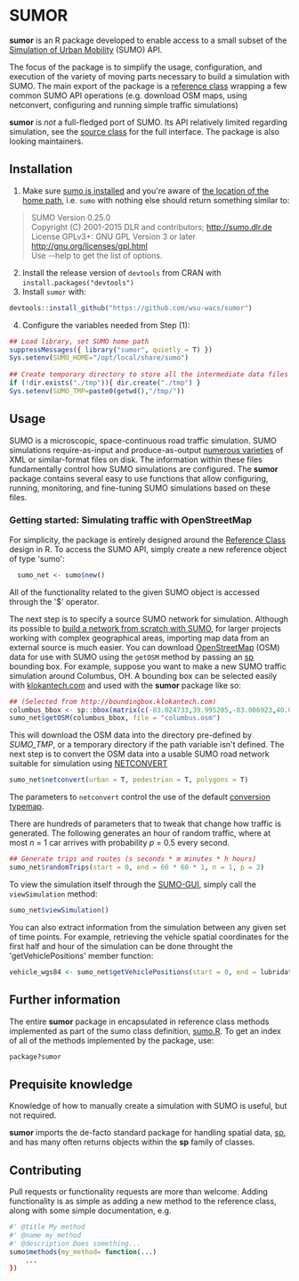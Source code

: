 # SUMOR 
__sumor__ is an R package developed to enable access to a small subset of the [Simulation of Urban Mobility](http://sumo.dlr.de/wiki/Simulation_of_Urban_MObility_-_Wiki) (SUMO) API.

The focus of the package is to simplify the usage, configuration, and execution of the variety of moving parts necessary to build a simulation with SUMO. The main export of the package is a [reference class](http://adv-r.had.co.nz/R5.html) wrapping a few common SUMO API operations (e.g. download OSM maps, using netconvert, configuring and running simple traffic simulations) 

**sumor** is *not* a full-fledged port of SUMO. Its API relatively limited regarding simulation, see the [source class](https://github.com/peekxc/sumor/blob/main/R/sumo.R) for the full interface. The package is also looking maintainers.

## Installation
1. Make sure [sumo is installed](http://sumo.dlr.de/wiki/Installing) and you're aware of [the location of the home path](http://sumo.dlr.de/wiki/FAQ#Basic_Usage), i.e. `sumo` with nothing else should return something similar to:
> SUMO Version 0.25.0 <br />
> Copyright (C) 2001-2015 DLR and contributors; http://sumo.dlr.de <br />
> License GPLv3+: GNU GPL Version 3 or later <http://gnu.org/licenses/gpl.html> <br />
> Use --help to get the list of options.

2. Install the release version of `devtools` from CRAN with `install.packages("devtools")`
3. Install `sumor` with: 
```R
devtools::install_github("https://github.com/wsu-wacs/sumor")
```

4. Configure the variables needed from Step (1):

```R
## Load library, set SUMO home path 
suppressMessages({ library("sumor", quietly = T) })
Sys.setenv(SUMO_HOME="/opt/local/share/sumo")
  
## Create temporary directory to store all the intermediate data files (optional)
if (!dir.exists("./tmp")){ dir.create("./tmp") }
Sys.setenv(SUMO_TMP=paste0(getwd(),"/tmp/"))
```
## Usage 
SUMO is a microscopic, space-continuous road traffic simulation. SUMO simulations require-as-input and produce-as-output [numerous varieties](http://sumo.dlr.de/wiki/Other/File_Extensions) of XML or similar-format files on disk. The information within these files fundamentally control how SUMO simulations are configured. The __sumor__ package contains several easy to use functions that allow configuring, running, monitoring, and fine-tuning SUMO simulations based on these files. 

### Getting started: Simulating traffic with OpenStreetMap
For simplicity, the package is entirely designed around the [Reference Class](https://stat.ethz.ch/R-manual/R-devel/library/methods/html/refClass.html) design in R. To access the SUMO API, simply create a new reference object of type 'sumo':

```R
  sumo_net <- sumo$new()
```
All of the functionality related to the given SUMO object is accessed through the '$' operator. 

The next step is to specify a source SUMO network for simulation. Although its possible to [build a network from scratch with SUMO](http://sumo.dlr.de/wiki/Networks/Building_Networks_from_own_XML-descriptions), for larger projects working with complex geographical areas, importing map data from an external source is much easier. You can download [OpenStreetMap](https://www.openstreetmap.org/about) (OSM) data for use with SUMO using the `getOSM` method by passing an [sp](https://cran.r-project.org/web/packages/sp/index.html) bounding box. For example, suppose you want to make a new SUMO traffic simulation around Columbus, OH. A bounding box can be selected easily with [klokantech.com](http://boundingbox.klokantech.com) and used with the __sumor__ package like so: 

```R     
## (Selected from http://boundingbox.klokantech.com)
columbus_bbox <- sp::bbox(matrix(c(-83.024733,39.995205,-83.006923,40.005429), ncol=2, byrow = T)) 
sumo_net$getOSM(columbus_bbox, file = "columbus.osm")
```
This will download the OSM data into the directory pre-defined by _SUMO\_TMP_, or a temporary directory if the path variable isn't defined. The next step is to convert the OSM data into a usable SUMO road network suitable for simulation using [NETCONVERT](http://sumo.dlr.de/wiki/NETCONVERT)

```R  
sumo_net$netconvert(urban = T, pedestrian = T, polygons = T)
```
The parameters to `netconvert` control the use of the default [conversion typemap](http://sumo.dlr.de/wiki/Networks/Import/OpenStreetMap#Recommended_Typemaps). 

There are hundreds of parameters that to tweak that change how traffic is generated. The following generates an hour of random traffic, where at most _n_ = 1 car arrives with probability _p_ = 0.5 every second. 

```R
## Generate trips and routes (s seconds * m minutes * h hours)
sumo_net$randomTrips(start = 0, end = 60 * 60 * 1, n = 1, p = 2)
```
To view the simulation itself through the [SUMO-GUI](http://sumo.dlr.de/wiki/SUMO-GUI), simply call the `viewSimulation` method:  

```R
sumo_net$viewSimulation() 
```
You can also extract information from the simulation between any given set of time points. For example, retrieving the vehicle spatial coordinates for the first half and hour of the simulation can be done throught the 'getVehiclePositions' member function: 

```R
vehicle_wgs84 <- sumo_net$getVehiclePositions(start = 0, end = lubridate::dhours(0.5))
```

## Further information
The entire __sumor__ package in encapsulated in reference class methods implemented as part of the sumo class definition, [sumo.R](src/sumo.R). To get an index of all of the methods implemented by the package, use: 

```R
package?sumor
```

## Prequisite knowledge 
Knowledge of how to manually create a simulation with SUMO is useful, but not required. 

__sumor__ imports the de-facto standard package for handling spatial data, [sp](https://cran.r-project.org/web/packages/sp/index.html), and has many often returns objects within the __sp__ family of classes. 

## Contributing 

Pull requests or functionality requests are more than welcome. Adding functionality is as simple as adding a new method to the reference class, along with some simple documentation, e.g. 

```R
#' @title My method 
#' @name my_method
#' @description Does something...
sumo$methods(my_method= function(...)
	...
})
```

